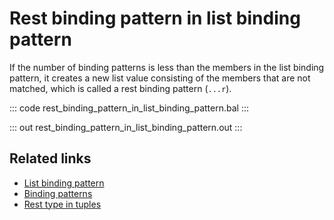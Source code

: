 # Rest binding pattern in list binding pattern

If the number of binding patterns is less than the members in the list binding pattern, it creates a new list value consisting of the members that are not matched, which is called a rest binding pattern (`...r`).

::: code rest_binding_pattern_in_list_binding_pattern.bal :::

::: out rest_binding_pattern_in_list_binding_pattern.out :::

## Related links
- [List binding pattern](/learn/by-example/list-binding-pattern/)
- [Binding patterns](/learn/by-example/binding-patterns/)
- [Rest type in tuples](/learn/by-example/rest-type-in-tuples/)
  